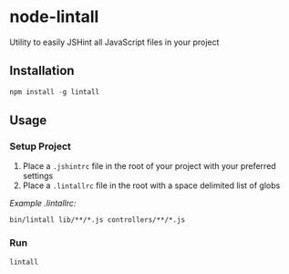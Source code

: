 node-lintall
===========

Utility to easily JSHint all JavaScript files in your project

## Installation
```javascript
npm install -g lintall
```

## Usage

### Setup Project
1. Place a `.jshintrc` file in the root of your project with your preferred settings
2. Place a `.lintallrc` file in the root with a space delimited list of globs

*Example .lintallrc:*

`bin/lintall lib/**/*.js controllers/**/*.js`

### Run
```javascript
lintall
```

